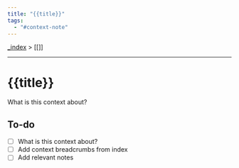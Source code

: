 ```yaml
---
title: "{{title}}"
tags:
  - "#context-note"
---
```


[\_index](../_index.md) > \[\[\]\]

---

# {{title}}

What is this context about?

## To-do

* [ ] What is this context about?
* [ ] Add context breadcrumbs from index
* [ ] Add relevant notes
